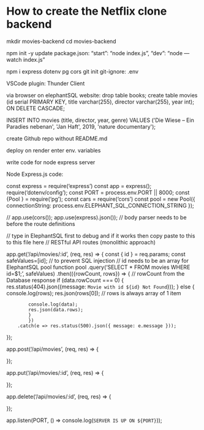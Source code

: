 # How to create the Netflix clone backend


mkdir movies-backend
cd movies-backend

npm init -y
update package.json:
“start”: “node index.js”,
“dev”: “node —watch index.js”

npm i express dotenv pg cors
git init
git-ignore: .env


VSCode plugin: Thunder Client

via browser on elephantSQL website:
drop table books;
create table movies (id serial PRIMARY KEY, title varchar(255), director varchar(255), year int);
ON DELETE CASCADE;

INSERT INTO movies (title, director, year, genre) VALUES ('Die Wiese – Ein Paradies nebenan', 'Jan Haft', 2019, 'nature documentary');



create Github repo without README.md

deploy on render
enter env. variables

write code for node express server

Node Express.js code:

const express = require(‘express’)
const app = express();
require(‘dotenv/config’);
const PORT = process.env.PORT || 8000;
const {Pool } = require(‘pg’);
const cars = require(‘cors’)
const pool = new Pool({ connectionString: process.env.ELEPHANT_SQL_CONNECTION_STRING });

// app.use(cors());
app.use(express).json()); // body parser needs to be before the route definitions

// type in ElephantSQL first to debug and if it works then copy paste to this to this file here
//  RESTful API routes (monolithic approach)


app.get(‘/api/movies/:id’, (req, res) => {
const { id } = req.params;
const safeValues=[id]; // to prevent SQL injection
// id needs to be an array for ElephantSQL pool function
	pool
		.query(‘SELECT * FROM movies WHERE id=$1;’, safeValues)
		.then(({rowCount, rows}) => {
			// rowCount from the Database response
			if (data.rowCount === 0) {
res.status(404).json({message: `Movie with id ${id} Not Found`}));
			} else {
				console.log(rows);
				res.json(rows[0]); // rows is always array of 1 item

			console.log(data);
			res.json(data.rows);
			}
			})
		.catch(e => res.status(500).json({ message: e.message }));
});

app.post(‘/api/movies’, (req, res) => {

});

app.put(‘/api/movies/:id’, (req, res) => {

});

app.delete(‘/api/movies/:id’, (req, res) => {

});

app.listen(PORT, () => console.log(`SERVER IS UP ON ${PORT}`));
